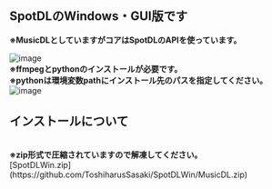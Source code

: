 <h2>SpotDLのWindows・GUI版です</h2>
<strong>※MusicDLとしていますがコアはSpotDLのAPIを使っています。</strong>
<br>

![image](https://github.com/aps-sys/SpotDLWin/assets/72966280/2aaf1b3d-d6d4-4a02-ac98-5b5d071e1181)
<br>
<strong>※ffmpegとpythonのインストールが必要です。</strong>
<br>
<strong>※pythonは環境変数pathにインストール先のパスを指定してください。</strong>
<br>
![image](https://github.com/aps-sys/SpotDLWin/assets/72966280/f3db9ef2-eea8-498e-81a9-a9f537fcad2b)
<br>
<h2>インストールについて</h2>
<br>
<strong>※zip形式で圧縮されていますので解凍してください。</strong>
<br>[SpotDLWin.zip](https://github.com/ToshiharusSasaki/SpotDLWin/MusicDL.zip)





